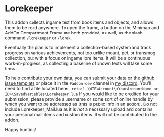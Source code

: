 # Lorekeeper

This addon collects ingame text from book items and objects, and allows them to be read anywhere. To open the frame, a button on the Minimap and AddOn Compartment Frame are both provided, as well, as the slash command `/lorekeeper` or `/lorek`.

Eventually the plan is to implement a collection-based system and track progress on various achievements, not too unlike mount, pet, or transmog collection, but with a focus on ingame lore items. It will be a continuous work-in-progress, as collecting a baseline of known texts will take some time.

To help contribute your own data, you can submit your data on the [github issue template](https://github.com/keyboardturner/Lorekeeper/issues/new/choose) or place it in the `#addon-dev` channel in [my discord](https://discord.gg/vUMTdzPxqg). You'll need to find a file located here: `_retail_\WTF\Account\<YourAccountName or ID>\SavedVariables\Lorekeeper.lua` If you would like to be credited for your submission, please provide a username or some sort of online handle by which you want to be addressed as (this is public info in an addon). Do not include Lorekeeper_Mail.lua as it is *not* a necessary upload and contains your personal mail items and custom items. It will not be contributed to the addon.

Happy hunting!
